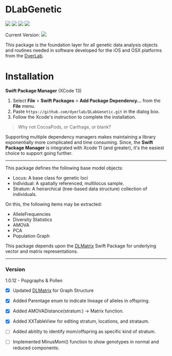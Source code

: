 # DLabGenetic

![](https://img.shields.io/badge/license-GPLv3-green) ![](https://img.shields.io/badge/swift-5.5-green) ![](https://img.shields.io/badge/iOS-14.0-green) ![](https://img.shields.io/badge/macOS-11-green) 

Current Version: ![](https://img.shields.io/github/v/tag/dyerlab/DLabGenetic?color=green)

This package is the foundation layer for all genetic data analysis objects and routines needed in software developed for the iOS and OSX platforms from the [DyerLab](https://dyerlab.org).   


<a name="Installation"></a>
# Installation

**Swift Package Manager** (XCode 13)

1. Select **File** > **Swift Packages** > **Add Package Dependency…** from the **File** menu.
2. Paste `https://github.com/dyerlab/DLabGenetic.git` in the dialog box.
3. Follow the Xcode's instruction to complete the installation.

> Why not CocoaPods, or Carthage, or blank?

Supporting multiple dependency managers makes maintaining a library exponentially more complicated and time consuming.  Since, the **Swift Package Manager** is integrated with Xcode 11 (and greater), it's the easiest choice to support going further.

---

This package defines the following base model objects:

- Locus: A base class for genetic loci
- Individual: A spatially referenced, multilocus sample.
- Stratum: A heirarchical (tree-based data structure) collection of individuals.

On this, the following items may be extracted:  

- AlleleFrequencies
- Diversity Statistics
- AMOVA
- PCA
- Population Graph

This package depends upon the [DLMatrix](https://github.com/dyerlab/DLMatrix) Swift Package for underlying vector and matrix representations.

---

### Version


1.0.12 - Popgraphs & Pollen
 - [x] Updated [DLMatrix](https://github.com/dyerlab/DLMatrix) for Graph Structure
 - [x] Added Parentage enum to indicate lineage of alleles in offspring.
 - [x] Added AMOVADistance(stratum:) -> Matrix function.
 - [x] Added XXTableView for editing stratum, locations, and strataum.
 - [ ] Added abitilty to identify mom/offspring as specific kind of stratum.
 - [ ] Implemented MinusMom() function to show genotypes in normal and reduced components.



